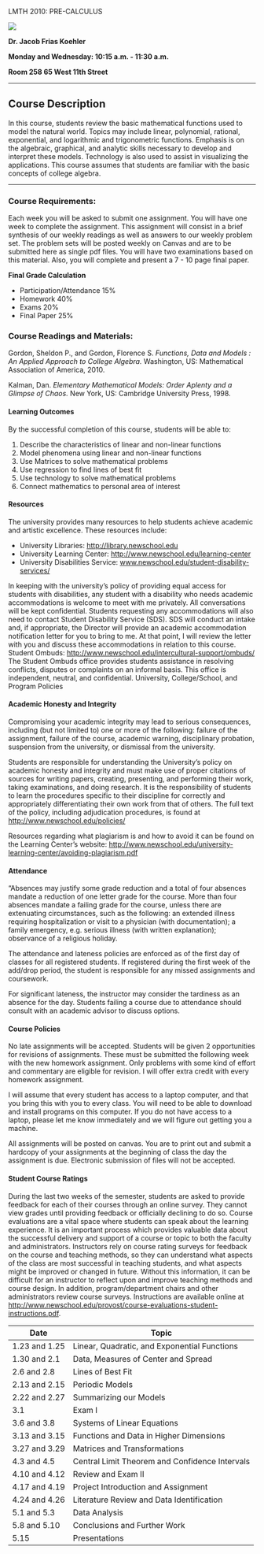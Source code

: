 LMTH 2010: PRE-CALCULUS

![](http://www.newschool.edu/edu-assets/imgs/tns-logo.png)

**Dr. Jacob Frias Koehler**

**Monday and Wednesday: 10:15 a.m. - 11:30 a.m.**

**Room 258 65 West 11th Street**

---

## Course Description

In this course, students review the basic mathematical functions used to model the natural world. Topics may include linear, polynomial, rational, exponential, and logarithmic and trigonometric functions. Emphasis is on the algebraic, graphical, and analytic skills necessary to develop and interpret these models. Technology is also used to assist in visualizing the applications. This course assumes that students are familiar with the basic concepts of college algebra.
    
---

### Course Requirements: 

Each week you will be asked to submit one assignment.  You will have one week to complete the assignment.  This assignment will consist in a brief synthesis of our weekly readings as well as answers to our weekly problem set.  The problem sets will be posted weekly on Canvas and are to be submitted here as single pdf files.  You will have two examinations based on this material.  Also, you will complete and present a 7 - 10 page final paper.

**Final Grade Calculation**

* Participation/Attendance    15%   
* Homework     40%    
* Exams    20%   
* Final Paper    25%


### Course Readings and Materials:

Gordon, Sheldon P., and Gordon, Florence S. *Functions, Data and Models : An Applied Approach to College Algebra.* Washington, US: Mathematical Association of America, 2010. 

Kalman, Dan. *Elementary Mathematical Models: Order Aplenty and a Glimpse of Chaos.* New York, US: Cambridge University Press, 1998.


#### Learning Outcomes 
By the successful completion of this course, students will be able to:

1. Describe the characteristics of linear and non-linear functions
2. Model phenomena using linear and non-linear functions
3. Use Matrices to solve mathematical problems
4. Use regression to find lines of best fit
5. Use technology to solve mathematical problems
6. Connect mathematics to personal area of interest

#### Resources 
The university provides many resources to help students achieve academic and artistic excellence. These resources include:

* University Libraries: http://library.newschool.edu
* University Learning Center: http://www.newschool.edu/learning-center 
* University Disabilities Service: www.newschool.edu/student-disability-services/  

In keeping with the university’s policy of providing equal access for students with disabilities, any student with a disability who needs academic accommodations is welcome to meet with me privately. All conversations will be kept confidential. Students requesting any accommodations will also need to contact Student Disability Service (SDS). SDS will conduct an intake and, if appropriate, the Director will provide an academic accommodation notification letter for you to bring to me. At that point, I will review the letter with you and discuss these accommodations in relation to this course.
Student Ombuds: http://www.newschool.edu/intercultural-support/ombuds/
The Student Ombuds office provides students assistance in resolving conflicts, disputes or complaints on an informal basis. This office is independent, neutral, and confidential. 
University, College/School, and Program Policies 
#### Academic Honesty and Integrity 
Compromising your academic integrity may lead to serious consequences, including (but not limited to) one or more of the following: failure of the assignment, failure of the course, academic warning, disciplinary probation, suspension from the university, or dismissal from the university. 

Students are responsible for understanding the University’s policy on academic honesty and integrity and must make use of proper citations of sources for writing papers, creating, presenting, and performing their work, taking examinations, and doing research. It is the responsibility of students to learn the procedures specific to their discipline for correctly and appropriately differentiating their own work from that of others. The full text of the policy, including adjudication procedures, is found at http://www.newschool.edu/policies/

Resources regarding what plagiarism is and how to avoid it can be found on the Learning Center’s website: 
http://www.newschool.edu/university-learning-center/avoiding-plagiarism.pdf

#### Attendance

“Absences may justify some grade reduction and a total of four absences mandate a reduction of one letter grade for the course. More than four absences mandate a failing grade for the course, unless there are extenuating circumstances, such as the following: 
an extended illness requiring hospitalization or visit to a physician (with documentation); a family emergency, e.g. serious illness (with written explanation); observance of a religious holiday.

The attendance and lateness policies are enforced as of the first day of classes for all registered students. If registered during the first week of the add/drop period, the student is responsible for any missed assignments and coursework. 

For significant lateness, the instructor may consider the tardiness as an absence for the day. Students failing a course due to attendance should consult with an academic advisor to discuss options. 

#### Course Policies

No late assignments will be accepted.  Students will be given 2 opportunities for revisions of assignments.  These must be submitted the following week with the new homework assignment. Only problems with some kind of effort and commentary are eligible for revision.  I will offer extra credit with every homework assignment.  

I will assume that every student has access to a laptop computer, and that you bring this with you to every class.  You will need to be able to download and install programs on this computer.  If you do not have access to a laptop, please let me know immediately and we will figure out getting you a machine.  

All assignments will be posted on canvas. You are to print out and submit a hardcopy of your assignments at the beginning of class the day the assignment is due.  Electronic submission of files will not be accepted. 

#### Student Course Ratings

During the last two weeks of the semester, students are asked to provide feedback for each of their courses through an online survey. They cannot view grades until providing feedback or officially declining to do so. Course evaluations are a vital space where students can speak about the learning experience. It is an important process which provides valuable data about the successful delivery and support of a course or topic to both the faculty and administrators. Instructors rely on course rating surveys for feedback on the course and teaching methods, so they can understand what aspects of the class are most successful in teaching students, and what aspects might be improved or changed in future. Without this information, it can be difficult for an instructor to reflect upon and improve teaching methods and course design. In addition, program/department chairs and other administrators review course surveys. Instructions are available online at http://www.newschool.edu/provost/course-evaluations-student-instructions.pdf. 

| Date | Topic |
| ----- | ----- |
| 1.23 and 1.25   | Linear, Quadratic, and Exponential Functions |
| 1.30 and 2.1 | Data, Measures of Center and Spread |
| 2.6 and 2.8    | Lines of Best Fit |
| 2.13 and 2.15  | Periodic Models |
| 2.22 and 2.27  | Summarizing our Models |
| 3.1   |  Exam I |
| 3.6 and 3.8  | Systems of Linear Equations |
| 3.13 and 3.15 | Functions and Data in Higher Dimensions | 
| 3.27 and 3.29 | Matrices and Transformations |
| 4.3 and 4.5 | Central Limit Theorem and Confidence Intervals |
| 4.10 and 4.12 | Review and Exam II |
| 4.17 and 4.19 | Project Introduction and Assignment |
| 4.24 and 4.26 | Literature Review and Data Identification |
| 5.1 and 5.3 | Data Analysis |
| 5.8 and 5.10 | Conclusions and Further Work |
| 5.15 | Presentations |
